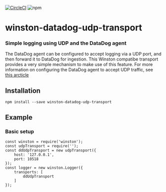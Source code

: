 [![CircleCI](https://circleci.com/gh/TheMagoo73/winston-datadog-udp-transport.svg?style=svg)](https://circleci.com/gh/TheMagoo73/winston-datadog-udp-transport) ![npm](https://img.shields.io/npm/v/winston-datadog-udp-transport.svg)

# winston-datadog-udp-transport
### Simple logging using UDP and the DataDog agent

The DataDog agent can be configured to accept logging via a UDP port, and then forward it to DataDog for ingestion. This Winston compatibe transport provides a very simple mechanism to make use of this feature. For more information on configuring the DataDog agent to accept UDP traffic, see [this arcticle](https://docs.datadoghq.com/logs/log_collection/?tab=streamlogsfromtcpudp#stream-logs-through-tcp-udp)

## Installation

```
npm install --save winston-datadog-udp-transport
```

## Example

### Basic setup

```jscript
const winston = require('winston');
const udpTransport = require('');
const ddUdpTransport = new udpTransport({
    host: '127.0.0.1',
    port: 10518
});
const logger = new winston.Logger({
    transports: [
        ddUdpTransport
    ]
});
```